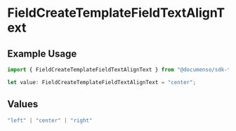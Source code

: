 # FieldCreateTemplateFieldTextAlignText

## Example Usage

```typescript
import { FieldCreateTemplateFieldTextAlignText } from "@documenso/sdk-typescript/models/operations";

let value: FieldCreateTemplateFieldTextAlignText = "center";
```

## Values

```typescript
"left" | "center" | "right"
```